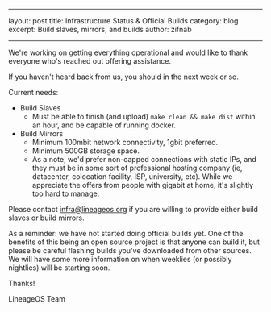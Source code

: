 * * *

layout: post title: Infrastructure Status & Official Builds category: blog excerpt: Build slaves, mirrors, and builds author: zifnab

* * *

We're working on getting everything operational and would like to thank everyone who's reached out offering assistance.

If you haven't heard back from us, you should in the next week or so.

Current needs:

* Build Slaves 
  * Must be able to finish (and upload) `make clean && make dist` within an hour, and be capable of running docker. 
* Build Mirrors 
  * Minimum 100mbit network connectivity, 1gbit preferred. 
  * Minimum 500GB storage space. 
  * As a note, we'd prefer non-capped connections with static IPs, and they must be in some sort of professional hosting company (ie, datacenter, colocation facility, ISP, university, etc). While we appreciate the offers from people with gigabit at home, it's slightly too hard to manage. 

Please contact <infra@lineageos.org> if you are willing to provide either build slaves or build mirrors.

As a reminder: we have not started doing official builds yet. One of the benefits of this being an open source project is that anyone can build it, but please be careful flashing builds you've downloaded from other sources. We will have some more information on when weeklies (or possibly nightlies) will be starting soon.

Thanks!

LineageOS Team